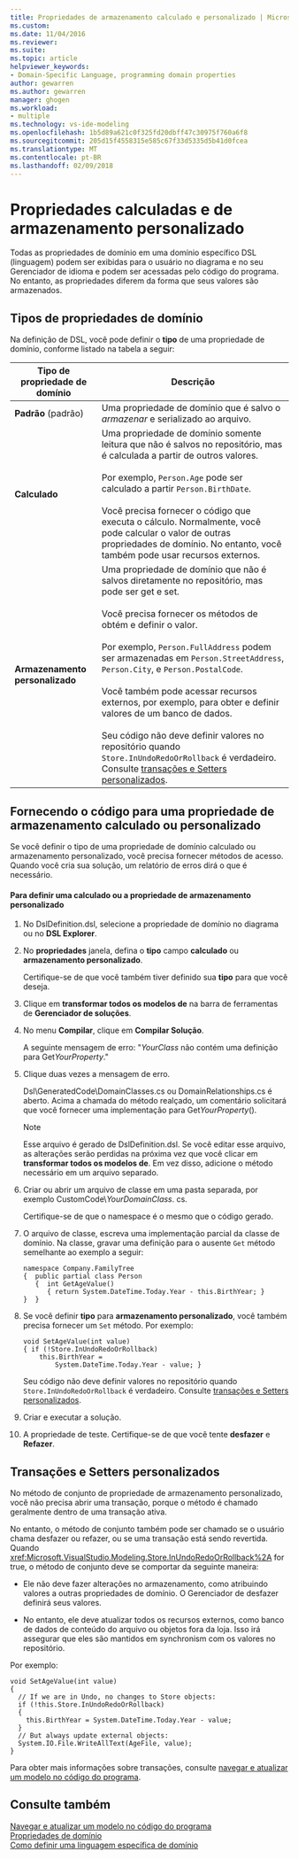 ```yaml
---
title: Propriedades de armazenamento calculado e personalizado | Microsoft Docs
ms.custom: 
ms.date: 11/04/2016
ms.reviewer: 
ms.suite: 
ms.topic: article
helpviewer_keywords:
- Domain-Specific Language, programming domain properties
author: gewarren
ms.author: gewarren
manager: ghogen
ms.workload:
- multiple
ms.technology: vs-ide-modeling
ms.openlocfilehash: 1b5d89a621c0f325fd20dbff47c30975f760a6f8
ms.sourcegitcommit: 205d15f4558315e585c67f33d5335d5b41d0fcea
ms.translationtype: MT
ms.contentlocale: pt-BR
ms.lasthandoff: 02/09/2018
---
```

# <a name="calculated-and-custom-storage-properties"></a>Propriedades calculadas e de armazenamento personalizado
Todas as propriedades de domínio em uma domínio específico DSL (linguagem) podem ser exibidas para o usuário no diagrama e no seu Gerenciador de idioma e podem ser acessadas pelo código do programa. No entanto, as propriedades diferem da forma que seus valores são armazenados.  
  
## <a name="kinds-of-domain-properties"></a>Tipos de propriedades de domínio  
 Na definição de DSL, você pode definir o **tipo** de uma propriedade de domínio, conforme listado na tabela a seguir:  
  
|Tipo de propriedade de domínio|Descrição|  
|--------------------------|-----------------|  
|**Padrão** (padrão)|Uma propriedade de domínio que é salvo o *armazenar* e serializado ao arquivo.|  
|**Calculado**|Uma propriedade de domínio somente leitura que não é salvos no repositório, mas é calculada a partir de outros valores.<br /><br /> Por exemplo, `Person.Age` pode ser calculado a partir `Person.BirthDate`.<br /><br /> Você precisa fornecer o código que executa o cálculo. Normalmente, você pode calcular o valor de outras propriedades de domínio. No entanto, você também pode usar recursos externos.|  
|**Armazenamento personalizado**|Uma propriedade de domínio que não é salvos diretamente no repositório, mas pode ser get e set.<br /><br /> Você precisa fornecer os métodos de obtém e definir o valor.<br /><br /> Por exemplo, `Person.FullAddress` podem ser armazenadas em `Person.StreetAddress`, `Person.City`, e `Person.PostalCode`.<br /><br /> Você também pode acessar recursos externos, por exemplo, para obter e definir valores de um banco de dados.<br /><br /> Seu código não deve definir valores no repositório quando `Store.InUndoRedoOrRollback` é verdadeiro. Consulte [transações e Setters personalizados](#setters).|  
  
## <a name="providing-the-code-for-a-calculated-or-custom-storage-property"></a>Fornecendo o código para uma propriedade de armazenamento calculado ou personalizado  
 Se você definir o tipo de uma propriedade de domínio calculado ou armazenamento personalizado, você precisa fornecer métodos de acesso. Quando você cria sua solução, um relatório de erros dirá o que é necessário.  
  
#### <a name="to-define-a-calculated-or-custom-storage-property"></a>Para definir uma calculado ou a propriedade de armazenamento personalizado  
  
1.  No DslDefinition.dsl, selecione a propriedade de domínio no diagrama ou no **DSL Explorer**.  
  
2.  No **propriedades** janela, defina o **tipo** campo **calculado** ou **armazenamento personalizado**.  
  
     Certifique-se de que você também tiver definido sua **tipo** para que você deseja.  
  
3.  Clique em **transformar todos os modelos de** na barra de ferramentas de **Gerenciador de soluções**.  
  
4.  No menu **Compilar**, clique em **Compilar Solução**.  
  
     A seguinte mensagem de erro: "*YourClass* não contém uma definição para Get*YourProperty*."  
  
5.  Clique duas vezes a mensagem de erro.  
  
     Dsl\GeneratedCode\DomainClasses.cs ou DomainRelationships.cs é aberto. Acima a chamada do método realçado, um comentário solicitará que você fornecer uma implementação para Get*YourProperty*().  
  
    > [!NOTE]
    >  Esse arquivo é gerado de DslDefinition.dsl. Se você editar esse arquivo, as alterações serão perdidas na próxima vez que você clicar em **transformar todos os modelos de**. Em vez disso, adicione o método necessário em um arquivo separado.  
  
6.  Criar ou abrir um arquivo de classe em uma pasta separada, por exemplo CustomCode\\*YourDomainClass*. cs.  
  
     Certifique-se de que o namespace é o mesmo que o código gerado.  
  
7.  O arquivo de classe, escreva uma implementação parcial da classe de domínio. Na classe, gravar uma definição para o ausente `Get` método semelhante ao exemplo a seguir:  
  
    ```  
    namespace Company.FamilyTree  
    {  public partial class Person  
       {  int GetAgeValue()  
          { return System.DateTime.Today.Year - this.BirthYear; }  
    }  }  
    ```  
  
8.  Se você definir **tipo** para **armazenamento personalizado**, você também precisa fornecer um `Set` método. Por exemplo:  
  
    ```  
    void SetAgeValue(int value)  
    { if (!Store.InUndoRedoOrRollback)  
        this.BirthYear =   
            System.DateTime.Today.Year - value; }  
    ```  
  
     Seu código não deve definir valores no repositório quando `Store.InUndoRedoOrRollback` é verdadeiro. Consulte [transações e Setters personalizados](#setters).  
  
9. Criar e executar a solução.  
  
10. A propriedade de teste. Certifique-se de que você tente **desfazer** e **Refazer**.  
  
##  <a name="setters"></a>Transações e Setters personalizados  
 No método de conjunto de propriedade de armazenamento personalizado, você não precisa abrir uma transação, porque o método é chamado geralmente dentro de uma transação ativa.  
  
 No entanto, o método de conjunto também pode ser chamado se o usuário chama desfazer ou refazer, ou se uma transação está sendo revertida. Quando <xref:Microsoft.VisualStudio.Modeling.Store.InUndoRedoOrRollback%2A> for true, o método de conjunto deve se comportar da seguinte maneira:  
  
-   Ele não deve fazer alterações no armazenamento, como atribuindo valores a outras propriedades de domínio. O Gerenciador de desfazer definirá seus valores.  
  
-   No entanto, ele deve atualizar todos os recursos externos, como banco de dados de conteúdo do arquivo ou objetos fora da loja. Isso irá assegurar que eles são mantidos em synchronism com os valores no repositório.  
  
 Por exemplo:  
  
```  
void SetAgeValue(int value)  
{   
  // If we are in Undo, no changes to Store objects:  
  if (!this.Store.InUndoRedoOrRollback)  
  {   
    this.BirthYear = System.DateTime.Today.Year - value;   
  }  
  // But always update external objects:  
  System.IO.File.WriteAllText(AgeFile, value);  
}  
```  
  
 Para obter mais informações sobre transações, consulte [navegar e atualizar um modelo no código do programa](../modeling/navigating-and-updating-a-model-in-program-code.md).  
  
## <a name="see-also"></a>Consulte também  
 [Navegar e atualizar um modelo no código do programa](../modeling/navigating-and-updating-a-model-in-program-code.md)   
 [Propriedades de domínio](../modeling/properties-of-domain-properties.md)   
 [Como definir uma linguagem específica de domínio](../modeling/how-to-define-a-domain-specific-language.md)